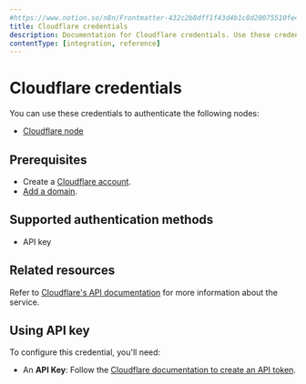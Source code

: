 ```yaml
---
#https://www.notion.so/n8n/Frontmatter-432c2b8dff1f43d4b1c8d20075510fe4
title: Cloudflare credentials
description: Documentation for Cloudflare credentials. Use these credentials to authenticate Cloudflare in n8n, a workflow automation platform.
contentType: [integration, reference]
---
```


# Cloudflare credentials

You can use these credentials to authenticate the following nodes:

* [Cloudflare node](/integrations/builtin/app-nodes/n8n-nodes-base.cloudflare.md)

## Prerequisites

- Create a [Cloudflare account](https://developers.cloudflare.com/fundamentals/setup/account/).
- [Add a domain](https://developers.cloudflare.com/fundamentals/setup/manage-domains/add-site/).

## Supported authentication methods

- API key

## Related resources

Refer to [Cloudflare's API documentation](https://developers.cloudflare.com/fundamentals/api/) for more information about the service.

## Using API key

To configure this credential, you'll need:

- An **API Key**: Follow the [Cloudflare documentation to create an API token](https://developers.cloudflare.com/fundamentals/api/get-started/create-token/).


